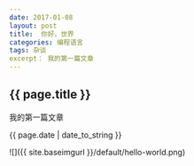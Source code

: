 ```yaml
---
date: 2017-01-08
layout: post
title:  你好，世界
categories: 编程语言
tags: 杂谈
excerpt： 我的第一篇文章
---
```


<h2>{{ page.title }}</h2>
<p>我的第一篇文章</p>
<p>{{ page.date | date_to_string }}</p>
![]({{ site.baseimgurl }}/default/hello-world.png)